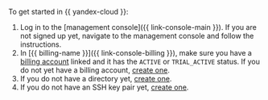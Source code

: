To get started in {{ yandex-cloud }}:
1. Log in to the [management console]({{ link-console-main }}). If you are not signed up yet, navigate to the management console and follow the instructions.
1. In [{{ billing-name }}]({{ link-console-billing }}), make sure you have a [billing account](../../billing/concepts/billing-account.md) linked and it has the `ACTIVE` or `TRIAL_ACTIVE` status. If you do not yet have a billing account, [create one](../../billing/quickstart/index.md#create_billing_account).
1. If you do not have a directory yet, [create one](../../resource-manager/operations/folder/create.md).
1. If you do not have an SSH key pair yet, [create one](../../compute/operations/vm-connect/ssh.md#creating-ssh-keys).